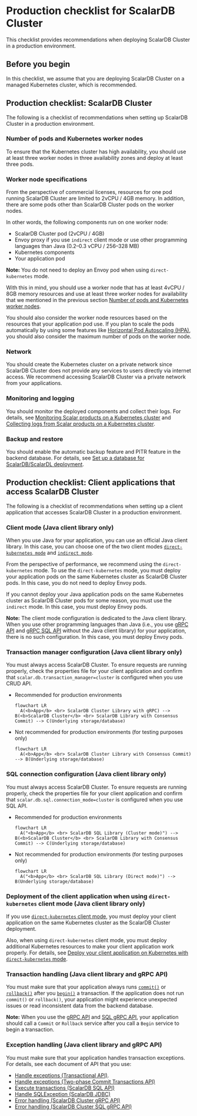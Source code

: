 # Production checklist for ScalarDB Cluster

This checklist provides recommendations when deploying ScalarDB Cluster in a production environment.

## Before you begin

In this checklist, we assume that you are deploying ScalarDB Cluster on a managed Kubernetes cluster, which is recommended.

## Production checklist: ScalarDB Cluster

The following is a checklist of recommendations when setting up ScalarDB Cluster in a production environment.

### Number of pods and Kubernetes worker nodes

To ensure that the Kubernetes cluster has high availability, you should use at least three worker nodes in three availability zones and deploy at least three pods.

### Worker node specifications

From the perspective of commercial licenses, resources for one pod running ScalarDB Cluster are limited to 2vCPU / 4GB memory. In addition, there are some pods other than ScalarDB Cluster pods on the worker nodes.

In other words, the following components run on one worker node:

* ScalarDB Cluster pod (2vCPU / 4GB)
* Envoy proxy if you use `indirect` client mode or use other programming languages than Java (0.2–0.3 vCPU / 256–328 MB)
* Kubernetes components
* Your application pod

**Note:** You do not need to deploy an Envoy pod when using `direct-kubernetes` mode.

With this in mind, you should use a worker node that has at least 4vCPU / 8GB memory resources and use at least three worker nodes for availability that we mentioned in the previous section [Number of pods and Kubernetes worker nodes](./ProductionChecklistForScalarDBCluster.md#number-of-pods-and-kubernetes-worker-nodes).

You should also consider the worker node resources based on the resources that your application pod use. If you plan to scale the pods automatically by using some features like [Horizontal Pod Autoscaling (HPA)](https://kubernetes.io/docs/tasks/run-application/horizontal-pod-autoscale/), you should also consider the maximum number of pods on the worker node.

### Network

You should create the Kubernetes cluster on a private network since ScalarDB Cluster does not provide any services to users directly via internet access. We recommend accessing ScalarDB Cluster via a private network from your applications.

### Monitoring and logging

You should monitor the deployed components and collect their logs. For details, see [Monitoring Scalar products on a Kubernetes cluster](./K8sMonitorGuide.md) and [Collecting logs from Scalar products on a Kubernetes cluster](./K8sLogCollectionGuide.md).

### Backup and restore

You should enable the automatic backup feature and PITR feature in the backend database. For details, see [Set up a database for ScalarDB/ScalarDL deployment](./SetupDatabase.md).

## Production checklist: Client applications that access ScalarDB Cluster

The following is a checklist of recommendations when setting up a client application that accesses ScalarDB Cluster in a production environment.

### Client mode (Java client library only)

When you use Java for your application, you can use an official Java client library. In this case, you can choose one of the two client modes [`direct-kubernetes mode`](https://github.com/scalar-labs/scalardb-cluster/blob/main/docs/developer-guide-for-scalardb-cluster-with-java-api.md#direct-kubernetes-client-mode) and [`indirect mode`](https://github.com/scalar-labs/scalardb-cluster/blob/main/docs/developer-guide-for-scalardb-cluster-with-java-api.md#indirect-client-mode).

From the perspective of performance, we recommend using the `direct-kubernetes` mode. To use the `direct-kubernetes` mode, you must deploy your application pods on the same Kubernetes cluster as ScalarDB Cluster pods. In this case, you do not need to deploy Envoy pods.

If you cannot deploy your Java application pods on the same Kubernetes cluster as ScalarDB Cluster pods for some reason, you must use the `indirect` mode. In this case, you must deploy Envoy pods.

**Note:** The client mode configuration is dedicated to the Java client library. When you use other programming languages than Java (i.e., you use [gRPC API](https://github.com/scalar-labs/scalardb-cluster/blob/main/docs/scalardb-cluster-grpc-api-guide.md) and [gRPC SQL API](https://github.com/scalar-labs/scalardb-cluster/blob/main/docs/scalardb-cluster-sql-grpc-api-guide.md) without the Java client library) for your application, there is no such configuration. In this case, you must deploy Envoy pods.

### Transaction manager configuration (Java client library only)

You must always access ScalarDB Cluster. To ensure requests are running properly, check the properties file for your client application and confirm that `scalar.db.transaction_manager=cluster` is configured when you use CRUD API.

* Recommended for production environments
  ```mermaid
  flowchart LR
    A(<b>App</b> <br> ScalarDB Cluster Library with gRPC) --> B(<b>ScalarDB Cluster</b> <br> ScalarDB Library with Consensus Commit) --> C(Underlying storage/database)
  ```

* Not recommended for production environments (for testing purposes only)
  ```mermaid
  flowchart LR
    A(<b>App</b> <br> ScalarDB Cluster Library with Consensus Commit) --> B(Underlying storage/database)
  ```

### SQL connection configuration (Java client library only)

You must always access ScalarDB Cluster. To ensure requests are running properly, check the properties file for your client application and confirm that `scalar.db.sql.connection_mode=cluster` is configured when you use SQL API.

* Recommended for production environments
  ```mermaid
  flowchart LR
    A("<b>App</b> <br> ScalarDB SQL Library (Cluster mode)") --> B(<b>ScalarDB Cluster</b> <br> ScalarDB Library with Consensus Commit) --> C(Underlying storage/database)
  ```

* Not recommended for production environments (for testing purposes only)
  ```mermaid
  flowchart LR
    A("<b>App</b> <br> ScalarDB SQL Library (Direct mode)") --> B(Underlying storage/database)
  ```

### Deployment of the client application when using `direct-kubernetes` client mode (Java client library only)

If you use [`direct-kubernetes` client mode](https://github.com/scalar-labs/scalardb-cluster/blob/main/docs/developer-guide-for-scalardb-cluster-with-java-api.md#direct-kubernetes-client-mode), you must deploy your client application on the same Kubernetes cluster as the ScalarDB Cluster deployment.

Also, when using `direct-kubernetes` client mode, you must deploy additional Kubernetes resources to make your client application work properly.  For details, see [Deploy your client application on Kubernetes with `direct-kubernetes` mode](https://github.com/scalar-labs/helm-charts/blob/main/docs/how-to-deploy-scalardb-cluster.md#deploy-your-client-application-on-kubernetes-with-direct-kubernetes-mode).

### Transaction handling (Java client library and gRPC API)

You must make sure that your application always runs [`commit()`](https://javadoc.io/static/com.scalar-labs/scalardb/3.10.0/com/scalar/db/api/DistributedTransaction.html#commit--) or [`rollback()`](https://javadoc.io/static/com.scalar-labs/scalardb/3.10.0/com/scalar/db/api/DistributedTransaction.html#rollback--) after you [`begin()`](https://javadoc.io/static/com.scalar-labs/scalardb/3.10.0/com/scalar/db/api/DistributedTransactionManager.html#begin--) a transaction. If the application does not run `commit()` or `rollback()`, your application might experience unexpected issues or read inconsistent data from the backend database.

**Note:** When you use the [gRPC API](https://github.com/scalar-labs/scalardb-cluster/blob/main/docs/scalardb-cluster-grpc-api-guide.md) and [SQL gRPC API](https://github.com/scalar-labs/scalardb-cluster/blob/main/docs/scalardb-cluster-sql-grpc-api-guide.md), your application should call a `Commit` or `Rollback` service after you call a `Begin` service to begin a transaction.

### Exception handling (Java client library and gRPC API)

You must make sure that your application handles transaction exceptions. For details, see each document of API that you use:

* [Handle exceptions (Transactional API)](https://github.com/scalar-labs/scalardb/blob/master/docs/api-guide.md#handle-exceptions).
* [Handle exceptions (Two-phase Commit Transactions API)](https://github.com/scalar-labs/scalardb/blob/master/docs/two-phase-commit-transactions.md#handle-exceptions)
* [Execute transactions (ScalarDB SQL API)](https://github.com/scalar-labs/scalardb-sql/blob/main/docs/sql-api-guide.md#execute-transactions)
* [Handle SQLException (ScalarDB JDBC)](https://github.com/scalar-labs/scalardb-sql/blob/main/docs/jdbc-guide.md#handle-sqlexception)
* [Error handling (ScalarDB Cluster gRPC API)](https://github.com/scalar-labs/scalardb-cluster/blob/main/docs/scalardb-cluster-grpc-api-guide.md#error-handling-1)
* [Error handling (ScalarDB Cluster SQL gRPC API)](https://github.com/scalar-labs/scalardb-cluster/blob/main/docs/scalardb-cluster-sql-grpc-api-guide.md#error-handling-1)
